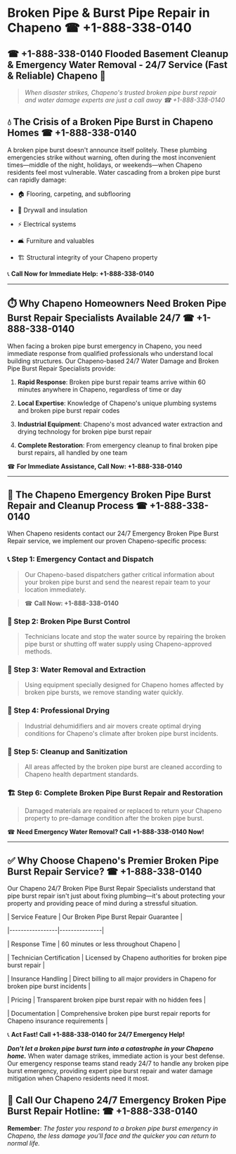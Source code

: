# Broken Pipe & Burst Pipe Repair in Chapeno ☎ +1-888-338-0140  
## ☎ +1-888-338-0140 Flooded Basement Cleanup & Emergency Water Removal - 24/7 Service (Fast & Reliable) Chapeno 🚨  

> *When disaster strikes, Chapeno's trusted broken pipe burst repair and water damage experts are just a call away ☎ +1-888-338-0140*  

## 💧 The Crisis of a Broken Pipe Burst in Chapeno Homes ☎ +1-888-338-0140  

A broken pipe burst doesn't announce itself politely. These plumbing emergencies strike without warning, often during the most inconvenient times—middle of the night, holidays, or weekends—when Chapeno residents feel most vulnerable. Water cascading from a broken pipe burst can rapidly damage:  

* 🏠 Flooring, carpeting, and subflooring  
* 🧱 Drywall and insulation  
* ⚡ Electrical systems  
* 🛋️ Furniture and valuables  
* 🏗️ Structural integrity of your Chapeno property  

📞 **Call Now for Immediate Help: +1-888-338-0140**  

---  

## ⏱️ Why Chapeno Homeowners Need Broken Pipe Burst Repair Specialists Available 24/7 ☎ +1-888-338-0140  

When facing a broken pipe burst emergency in Chapeno, you need immediate response from qualified professionals who understand local building structures. Our Chapeno-based 24/7 Water Damage and Broken Pipe Burst Repair Specialists provide:  

1. **Rapid Response**: Broken pipe burst repair teams arrive within 60 minutes anywhere in Chapeno, regardless of time or day  
2. **Local Expertise**: Knowledge of Chapeno's unique plumbing systems and broken pipe burst repair codes  
3. **Industrial Equipment**: Chapeno's most advanced water extraction and drying technology for broken pipe burst repair  
4. **Complete Restoration**: From emergency cleanup to final broken pipe burst repairs, all handled by one team  

☎ **For Immediate Assistance, Call Now: +1-888-338-0140**  

---  

## 🔧 The Chapeno Emergency Broken Pipe Burst Repair and Cleanup Process ☎ +1-888-338-0140  

When Chapeno residents contact our 24/7 Emergency Broken Pipe Burst Repair service, we implement our proven Chapeno-specific process:  

### 📞 Step 1: Emergency Contact and Dispatch  
> Our Chapeno-based dispatchers gather critical information about your broken pipe burst and send the nearest repair team to your location immediately.  
> ☎ **Call Now: +1-888-338-0140**  

### 🚿 Step 2: Broken Pipe Burst Control  
> Technicians locate and stop the water source by repairing the broken pipe burst or shutting off water supply using Chapeno-approved methods.  

### 🌊 Step 3: Water Removal and Extraction  
> Using equipment specially designed for Chapeno homes affected by broken pipe bursts, we remove standing water quickly.  

### 💨 Step 4: Professional Drying  
> Industrial dehumidifiers and air movers create optimal drying conditions for Chapeno's climate after broken pipe burst incidents.  

### 🧼 Step 5: Cleanup and Sanitization  
> All areas affected by the broken pipe burst are cleaned according to Chapeno health department standards.  

### 🏗️ Step 6: Complete Broken Pipe Burst Repair and Restoration  
> Damaged materials are repaired or replaced to return your Chapeno property to pre-damage condition after the broken pipe burst.  

☎ **Need Emergency Water Removal? Call +1-888-338-0140 Now!**  

---  

## ✅ Why Choose Chapeno's Premier Broken Pipe Burst Repair Service? ☎ +1-888-338-0140  

Our Chapeno 24/7 Broken Pipe Burst Repair Specialists understand that pipe burst repair isn't just about fixing plumbing—it's about protecting your property and providing peace of mind during a stressful situation.  

| Service Feature | Our Broken Pipe Burst Repair Guarantee |  
|-----------------|---------------|  
| Response Time | 60 minutes or less throughout Chapeno |  
| Technician Certification | Licensed by Chapeno authorities for broken pipe burst repair |  
| Insurance Handling | Direct billing to all major providers in Chapeno for broken pipe burst incidents |  
| Pricing | Transparent broken pipe burst repair with no hidden fees |  
| Documentation | Comprehensive broken pipe burst repair reports for Chapeno insurance requirements |  

📞 **Act Fast! Call +1-888-338-0140 for 24/7 Emergency Help!**  

***Don't let a broken pipe burst turn into a catastrophe in your Chapeno home.*** When water damage strikes, immediate action is your best defense. Our emergency response teams stand ready 24/7 to handle any broken pipe burst emergency, providing expert pipe burst repair and water damage mitigation when Chapeno residents need it most.  

## 📱 Call Our Chapeno 24/7 Emergency Broken Pipe Burst Repair Hotline: ☎ +1-888-338-0140  

**Remember**: *The faster you respond to a broken pipe burst emergency in Chapeno, the less damage you'll face and the quicker you can return to normal life.*